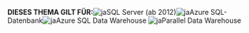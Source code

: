<Token>**DIESES THEMA GILT FÜR:**![ja](../includes/media/yes.png)SQL Server (ab 2012)![ja](../includes/media/yes.png)Azure SQL-Datenbank![ja](../includes/media/yes.png)Azure SQL Data Warehouse ![ja](../includes/media/yes.png)Parallel Data Warehouse </Token>